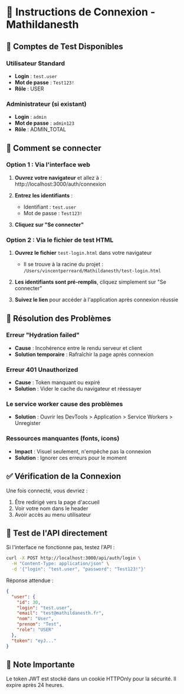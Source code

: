 # 📝 Instructions de Connexion - Mathildanesth

## 🔐 Comptes de Test Disponibles

### Utilisateur Standard
- **Login** : `test.user`
- **Mot de passe** : `Test123!`
- **Rôle** : USER

### Administrateur (si existant)
- **Login** : `admin`
- **Mot de passe** : `admin123`
- **Rôle** : ADMIN_TOTAL

## 🚀 Comment se connecter

### Option 1 : Via l'interface web

1. **Ouvrez votre navigateur** et allez à : http://localhost:3000/auth/connexion

2. **Entrez les identifiants** :
   - Identifiant : `test.user`
   - Mot de passe : `Test123!`

3. **Cliquez sur "Se connecter"**

### Option 2 : Via le fichier de test HTML

1. **Ouvrez le fichier** `test-login.html` dans votre navigateur
   - Il se trouve à la racine du projet : `/Users/vincentperreard/Mathildanesth/test-login.html`

2. **Les identifiants sont pré-remplis**, cliquez simplement sur "Se connecter"

3. **Suivez le lien** pour accéder à l'application après connexion réussie

## 🐛 Résolution des Problèmes

### Erreur "Hydration failed"
- **Cause** : Incohérence entre le rendu serveur et client
- **Solution temporaire** : Rafraîchir la page après connexion

### Erreur 401 Unauthorized
- **Cause** : Token manquant ou expiré
- **Solution** : Vider le cache du navigateur et réessayer

### Le service worker cause des problèmes
- **Solution** : Ouvrir les DevTools > Application > Service Workers > Unregister

### Ressources manquantes (fonts, icons)
- **Impact** : Visuel seulement, n'empêche pas la connexion
- **Solution** : Ignorer ces erreurs pour le moment

## ✅ Vérification de la Connexion

Une fois connecté, vous devriez :
1. Être redirigé vers la page d'accueil
2. Voir votre nom dans le header
3. Avoir accès au menu utilisateur

## 🔧 Test de l'API directement

Si l'interface ne fonctionne pas, testez l'API :

```bash
curl -X POST http://localhost:3000/api/auth/login \
  -H "Content-Type: application/json" \
  -d '{"login": "test.user", "password": "Test123!"}'
```

Réponse attendue :
```json
{
  "user": {
    "id": 30,
    "login": "test.user",
    "email": "test@mathildanesth.fr",
    "nom": "User",
    "prenom": "Test",
    "role": "USER"
  },
  "token": "eyJ..."
}
```

## 📱 Note Importante

Le token JWT est stocké dans un cookie HTTPOnly pour la sécurité. Il expire après 24 heures.